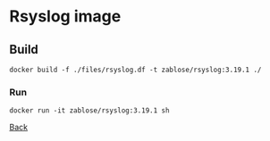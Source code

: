 # Rsyslog image

## Build

```shell
docker build -f ./files/rsyslog.df -t zablose/rsyslog:3.19.1 ./
```

### Run

```shell
docker run -it zablose/rsyslog:3.19.1 sh
```

[Back](../readme.md)
